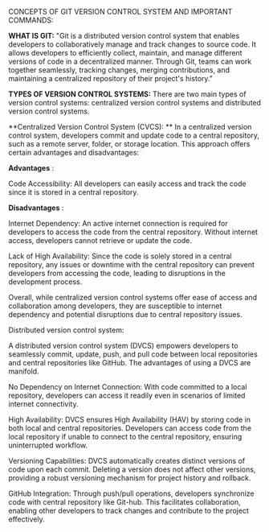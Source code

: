 CONCEPTS OF GIT VERSION CONTROL SYSTEM AND IMPORTANT COMMANDS:

**WHAT IS GIT:** "Git is a distributed version control system that enables developers to collaboratively manage and track changes to source code. 
It allows developers to efficiently collect, maintain, and manage different versions of code in a decentralized manner. Through Git, teams can work 
together seamlessly, tracking changes, merging contributions, and maintaining a centralized repository of their project's history."

**TYPES OF VERSION CONTROL SYSTEMS:** There are two main types of version control systems: centralized version control systems and distributed version control systems.

**Centralized Version Control System (CVCS):
**
In a centralized version control system, developers commit and update code to a central repository, such as a remote server, folder, or storage location. This approach offers certain advantages and disadvantages:

**Advantages** :

Code Accessibility: All developers can easily access and track the code since it is stored in a central repository.

**Disadvantages** :

 Internet Dependency: An active internet connection is required for developers to access the code from the central repository. Without internet access, developers cannot retrieve 
 or update the code.

 Lack of High Availability: Since the code is solely stored in a central repository, any issues or downtime with the central repository can prevent developers from accessing the 
 code, leading to disruptions in the development process.

Overall, while centralized version control systems offer ease of access and collaboration among developers, they are susceptible to internet dependency and potential disruptions due to central repository issues.

Distributed version control system:

A distributed version control system (DVCS) empowers developers to seamlessly commit, update, push, and pull code between local repositories and central repositories like GitHub. The advantages of using a DVCS are manifold.

No Dependency on Internet Connection: With code committed to a local repository, developers can access it readily even in scenarios of limited internet connectivity.

High Availability: DVCS ensures High Availability (HAV) by storing code in both local and central repositories. Developers can access code from the local repository if unable to connect to the central repository, ensuring uninterrupted workflow.

Versioning Capabilities: DVCS automatically creates distinct versions of code upon each commit. Deleting a version does not affect other versions, providing a robust versioning mechanism for project history and rollback.

GitHub Integration: Through push/pull operations, developers synchronize code with central repository like Git-hub. This facilitates collaboration, enabling other developers to track changes and contribute to the project effectively.


